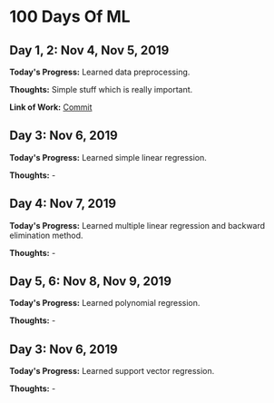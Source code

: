 # 100 Days Of ML

## Day 1, 2: Nov 4, Nov 5, 2019

**Today's Progress:** Learned data preprocessing.

**Thoughts:** Simple stuff which is really important.

**Link of Work:** [Commit](https://github.com/razapoonja/100DaysOfML/commit/43ace079a4fcbc96158da6f0979c20ec3eb6636e)

## Day 3: Nov 6, 2019

**Today's Progress:** Learned simple linear regression.

**Thoughts:** -

## Day 4: Nov 7, 2019

**Today's Progress:** Learned multiple linear regression and backward elimination method.

**Thoughts:** -

## Day 5, 6: Nov 8, Nov 9, 2019

**Today's Progress:** Learned polynomial regression.

**Thoughts:** -

## Day 3: Nov 6, 2019

**Today's Progress:** Learned support vector regression.

**Thoughts:** -
